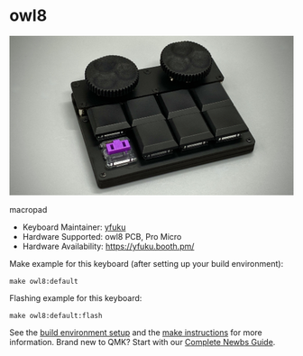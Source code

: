 # owl8

![owl8](https://raw.githubusercontent.com/yfuku/owl8/master/images/owl8.jpg)

macropad

* Keyboard Maintainer: [yfuku](https://github.com/yfuku)
* Hardware Supported: owl8 PCB, Pro Micro
* Hardware Availability: https://yfuku.booth.pm/

Make example for this keyboard (after setting up your build environment):

    make owl8:default

Flashing example for this keyboard:

    make owl8:default:flash

See the [build environment setup](https://docs.qmk.fm/#/getting_started_build_tools) and the [make instructions](https://docs.qmk.fm/#/getting_started_make_guide) for more information. Brand new to QMK? Start with our [Complete Newbs Guide](https://docs.qmk.fm/#/newbs).
